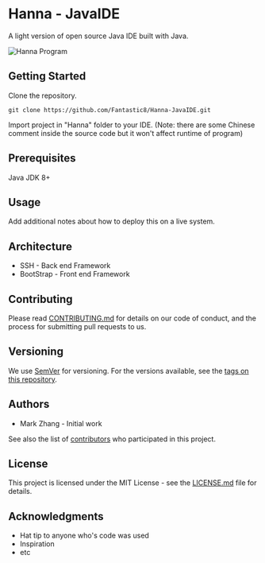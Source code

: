 # Hanna - JavaIDE

A light version of open source Java IDE built with Java.

![Hanna Program](https://raw.githubusercontent.com/Fantastic8/Hanna-JavaIDE/master/media/Hanna_program1.png)

## Getting Started

Clone the repository.

```
git clone https://github.com/Fantastic8/Hanna-JavaIDE.git
```

Import project in "Hanna" folder to your IDE. (Note: there are some Chinese comment inside the source code but it won't affect runtime of program)

## Prerequisites

Java JDK 8+


## Usage

Add additional notes about how to deploy this on a live system.

## Architecture

+ SSH - Back end Framework
+ BootStrap - Front end Framework


## Contributing

Please read [CONTRIBUTING.md](#) for details on our code of conduct, and the process for submitting pull requests to us.

## Versioning

We use [SemVer](#) for versioning. For the versions available, see the [tags on this repository](#).

## Authors

+ Mark Zhang - Initial work

See also the list of [contributors](#) who participated in this project.


## License

This project is licensed under the MIT License - see the [LICENSE.md](#) file for details.

## Acknowledgments
+ Hat tip to anyone who's code was used
+ Inspiration
+ etc